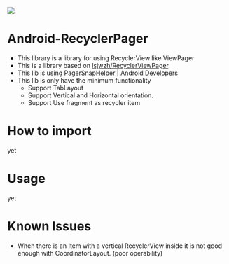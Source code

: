 [![](https://jitpack.io/v/pm-coffee/Android-RecyclerPager.svg)](https://jitpack.io/#pm-coffee/Android-RecyclerPager)


# Android-RecyclerPager

* This library is a library for using RecyclerView like ViewPager
* This is a library based on [lsjwzh/RecyclerViewPager](https://github.com/lsjwzh/RecyclerViewPager).
* This lib is using [PagerSnapHelper | Android Developers](https://developer.android.com/reference/android/support/v7/widget/PagerSnapHelper)
* This lib is only have the minimum functionality
    * Support TabLayout
    * Support Vertical and Horizontal orientation.
    * Support Use fragment as recycler item
    
# How to import

yet

# Usage

yet

# Known Issues

* When there is an Item with a vertical RecyclerView inside it is not good enough with CoordinatorLayout. (poor operability)

